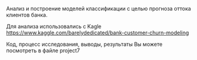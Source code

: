 Анализ и построение моделей классификации с целью прогноза оттока клиентов банка.

Для анализа использовались с Kagle https://www.kaggle.com/barelydedicated/bank-customer-churn-modeling

Код, процесс исследования, выводы, результаты Вы можете посмотреть в файле project7
